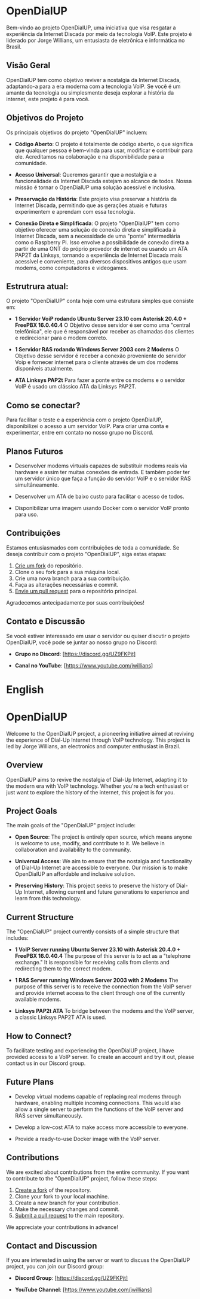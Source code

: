 # OpenDialUP

Bem-vindo ao projeto OpenDialUP, uma iniciativa que visa resgatar a experiência da Internet Discada por meio da tecnologia VoIP. Este projeto é liderado por Jorge Willians, um entusiasta de eletrônica e informática no Brasil.

## Visão Geral

OpenDialUP tem como objetivo reviver a nostalgia da Internet Discada, adaptando-a para a era moderna com a tecnologia VoIP. Se você é um amante da tecnologia ou simplesmente deseja explorar a história da internet, este projeto é para você.

## Objetivos do Projeto

Os principais objetivos do projeto "OpenDialUP" incluem:

- **Código Aberto**: O projeto é totalmente de código aberto, o que significa que qualquer pessoa é bem-vinda para usar, modificar e contribuir para ele. Acreditamos na colaboração e na disponibilidade para a comunidade.

- **Acesso Universal**: Queremos garantir que a nostalgia e a funcionalidade da Internet Discada estejam ao alcance de todos. Nossa missão é tornar o OpenDialUP uma solução acessível e inclusiva.

- **Preservação da História**: Este projeto visa preservar a história da Internet Discada, permitindo que as gerações atuais e futuras experimentem e aprendam com essa tecnologia.

- **Conexão Direta e Simplificada**: O projeto "OpenDialUP" tem como objetivo oferecer uma solução de conexão direta e simplificada à Internet Discada, sem a necessidade de uma "ponte" intermediária como o Raspberry Pi. Isso envolve a possibilidade de conexão direta a partir de uma ONT do próprio provedor de internet ou usando um ATA PAP2T da Linksys, tornando a experiência de Internet Discada mais acessível e conveniente, para diversos dispositivos antigos que usam modems, como computadores e videogames.

## Estrutrura atual:

O projeto "OpenDialUP" conta hoje com uma estrutura simples que consiste em:

- **1 Servidor VoiP rodando Ubuntu Server 23.10 com Asterisk 20.4.0 + FreePBX 16.0.40.4**
O Objetivo desse servidor é ser como uma "central telefônica", ele que é responsável por receber as chamadas dos clientes e redirecionar para o modem correto.

- **1 Servidor RAS rodando Windows Server 2003 com 2 Modems**
O Objetivo desse servidor é receber a conexão proveniente do servidor Voip e fornecer internet para o cliente através de um dos modems disponíveis atualmente.

- **ATA Linksys PAP2t**
Para fazer a ponte entre os modems e o servidor VoIP é usado um clássico ATA da Linksys PAP2T.

## Como se conectar?

Para facilitar o teste e a experiência com o projeto OpenDialUP, disponibilizei o acesso a um servidor VoIP. Para criar uma conta e experimentar, entre em contato no nosso grupo no Discord.

## Planos Futuros

- Desenvolver modems virtuais capazes de substituir modems reais via hardware e assim ter muitas conexões de entrada. E também poder ter um servidor único que faça a função do servidor VoIP e o servidor RAS simultâneamente.

- Desenvolver um ATA de baixo custo para facilitar o acesso de todos.

- Disponibilizar uma imagem usando Docker com o servidor VoIP pronto para uso.
 
## Contribuições

Estamos entusiasmados com contribuições de toda a comunidade. Se deseja contribuir com o projeto "OpenDialUP", siga estas etapas:

1. [Crie um fork](https://docs.github.com/pt/get-started/quickstart/fork-a-repo) do repositório.
2. Clone o seu fork para a sua máquina local.
3. Crie uma nova branch para a sua contribuição.
4. Faça as alterações necessárias e commit.
5. [Envie um pull request](https://docs.github.com/pt/get-started/quickstart/using-forks) para o repositório principal.

Agradecemos antecipadamente por suas contribuições!

## Contato e Discussão

Se você estiver interessado em usar o servidor ou quiser discutir o projeto OpenDialUP, você pode se juntar ao nosso grupo no Discord:

- **Grupo no Discord**: [https://discord.gg/UZ9FKPjt]

- **Canal no YouTube**: [https://www.youtube.com/jwillians]

# English

# OpenDialUP

Welcome to the OpenDialUP project, a pioneering initiative aimed at reviving the experience of Dial-Up Internet through VoIP technology. This project is led by Jorge Willians, an electronics and computer enthusiast in Brazil.

## Overview

OpenDialUP aims to revive the nostalgia of Dial-Up Internet, adapting it to the modern era with VoIP technology. Whether you're a tech enthusiast or just want to explore the history of the internet, this project is for you.

## Project Goals

The main goals of the "OpenDialUP" project include:

- **Open Source**: The project is entirely open source, which means anyone is welcome to use, modify, and contribute to it. We believe in collaboration and availability to the community.

- **Universal Access**: We aim to ensure that the nostalgia and functionality of Dial-Up Internet are accessible to everyone. Our mission is to make OpenDialUP an affordable and inclusive solution.

- **Preserving History**: This project seeks to preserve the history of Dial-Up Internet, allowing current and future generations to experience and learn from this technology.

## Current Structure

The "OpenDialUP" project currently consists of a simple structure that includes:

- **1 VoIP Server running Ubuntu Server 23.10 with Asterisk 20.4.0 + FreePBX 16.0.40.4**
The purpose of this server is to act as a "telephone exchange." It is responsible for receiving calls from clients and redirecting them to the correct modem.

- **1 RAS Server running Windows Server 2003 with 2 Modems**
The purpose of this server is to receive the connection from the VoIP server and provide internet access to the client through one of the currently available modems.

- **Linksys PAP2t ATA**
To bridge between the modems and the VoIP server, a classic Linksys PAP2T ATA is used.

## How to Connect?

To facilitate testing and experiencing the OpenDialUP project, I have provided access to a VoIP server. To create an account and try it out, please contact us in our Discord group.

## Future Plans

- Develop virtual modems capable of replacing real modems through hardware, enabling multiple incoming connections. This would also allow a single server to perform the functions of the VoIP server and RAS server simultaneously.

- Develop a low-cost ATA to make access more accessible to everyone.

- Provide a ready-to-use Docker image with the VoIP server.

## Contributions

We are excited about contributions from the entire community. If you want to contribute to the "OpenDialUP" project, follow these steps:

1. [Create a fork](https://docs.github.com/get-started/quickstart/fork-a-repo) of the repository.
2. Clone your fork to your local machine.
3. Create a new branch for your contribution.
4. Make the necessary changes and commit.
5. [Submit a pull request](https://docs.github.com/get-started/quickstart/using-forks) to the main repository.

We appreciate your contributions in advance!

## Contact and Discussion

If you are interested in using the server or want to discuss the OpenDialUP project, you can join our Discord group:

- **Discord Group**: [https://discord.gg/UZ9FKPjt]

- **YouTube Channel**: [https://www.youtube.com/jwillians]




























